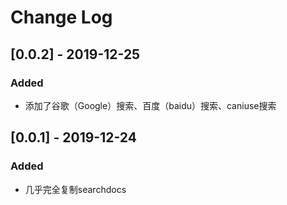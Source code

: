 # Change Log

## [0.0.2] - 2019-12-25
### Added
- 添加了谷歌（Google）搜索、百度（baidu）搜索、caniuse搜索

## [0.0.1] - 2019-12-24
### Added
- 几乎完全复制searchdocs
